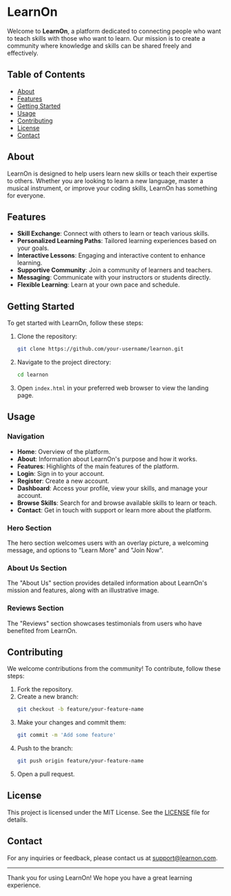 # LearnOn

Welcome to **LearnOn**, a platform dedicated to connecting people who want to teach skills with those who want to learn. Our mission is to create a community where knowledge and skills can be shared freely and effectively.

## Table of Contents

- [About](#about)
- [Features](#features)
- [Getting Started](#getting-started)
- [Usage](#usage)
- [Contributing](#contributing)
- [License](#license)
- [Contact](#contact)

## About

LearnOn is designed to help users learn new skills or teach their expertise to others. Whether you are looking to learn a new language, master a musical instrument, or improve your coding skills, LearnOn has something for everyone.

## Features

- **Skill Exchange**: Connect with others to learn or teach various skills.
- **Personalized Learning Paths**: Tailored learning experiences based on your goals.
- **Interactive Lessons**: Engaging and interactive content to enhance learning.
- **Supportive Community**: Join a community of learners and teachers.
- **Messaging**: Communicate with your instructors or students directly.
- **Flexible Learning**: Learn at your own pace and schedule.

## Getting Started

To get started with LearnOn, follow these steps:

1. Clone the repository:
    ```sh
    git clone https://github.com/your-username/learnon.git
    ```
2. Navigate to the project directory:
    ```sh
    cd learnon
    ```
3. Open `index.html` in your preferred web browser to view the landing page.

## Usage

### Navigation

- **Home**: Overview of the platform.
- **About**: Information about LearnOn's purpose and how it works.
- **Features**: Highlights of the main features of the platform.
- **Login**: Sign in to your account.
- **Register**: Create a new account.
- **Dashboard**: Access your profile, view your skills, and manage your account.
- **Browse Skills**: Search for and browse available skills to learn or teach.
- **Contact**: Get in touch with support or learn more about the platform.

### Hero Section

The hero section welcomes users with an overlay picture, a welcoming message, and options to "Learn More" and "Join Now".

### About Us Section

The "About Us" section provides detailed information about LearnOn's mission and features, along with an illustrative image.

### Reviews Section

The "Reviews" section showcases testimonials from users who have benefited from LearnOn.

## Contributing

We welcome contributions from the community! To contribute, follow these steps:

1. Fork the repository.
2. Create a new branch:
    ```sh
    git checkout -b feature/your-feature-name
    ```
3. Make your changes and commit them:
    ```sh
    git commit -m 'Add some feature'
    ```
4. Push to the branch:
    ```sh
    git push origin feature/your-feature-name
    ```
5. Open a pull request.

## License

This project is licensed under the MIT License. See the [LICENSE](LICENSE) file for details.

## Contact

For any inquiries or feedback, please contact us at [support@learnon.com](mailto:support@learnon.com).

---

Thank you for using LearnOn! We hope you have a great learning experience.
